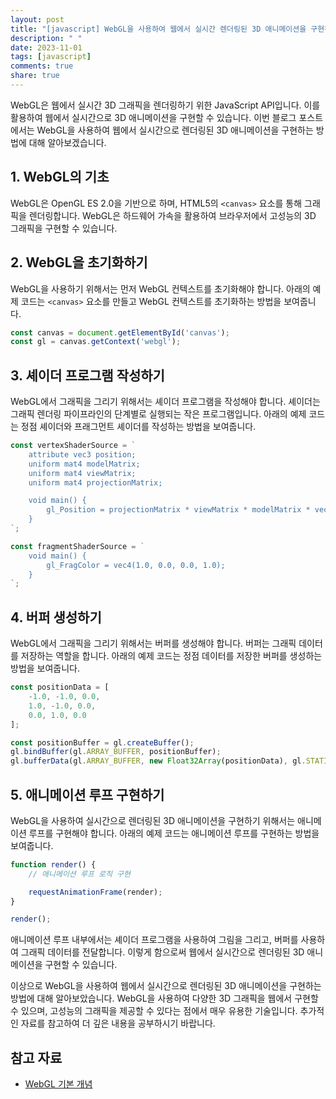 ```yaml
---
layout: post
title: "[javascript] WebGL을 사용하여 웹에서 실시간 렌더링된 3D 애니메이션을 구현하는 방법"
description: " "
date: 2023-11-01
tags: [javascript]
comments: true
share: true
---
```


WebGL은 웹에서 실시간 3D 그래픽을 렌더링하기 위한 JavaScript API입니다. 이를 활용하여 웹에서 실시간으로 3D 애니메이션을 구현할 수 있습니다. 이번 블로그 포스트에서는 WebGL을 사용하여 웹에서 실시간으로 렌더링된 3D 애니메이션을 구현하는 방법에 대해 알아보겠습니다.

## 1. WebGL의 기초

WebGL은 OpenGL ES 2.0을 기반으로 하며, HTML5의 `<canvas>` 요소를 통해 그래픽을 렌더링합니다. WebGL은 하드웨어 가속을 활용하여 브라우저에서 고성능의 3D 그래픽을 구현할 수 있습니다.

## 2. WebGL을 초기화하기

WebGL을 사용하기 위해서는 먼저 WebGL 컨텍스트를 초기화해야 합니다. 아래의 예제 코드는 `<canvas>` 요소를 만들고 WebGL 컨텍스트를 초기화하는 방법을 보여줍니다.

```javascript
const canvas = document.getElementById('canvas');
const gl = canvas.getContext('webgl');
```

## 3. 셰이더 프로그램 작성하기

WebGL에서 그래픽을 그리기 위해서는 셰이더 프로그램을 작성해야 합니다. 셰이더는 그래픽 렌더링 파이프라인의 단계별로 실행되는 작은 프로그램입니다. 아래의 예제 코드는 정점 셰이더와 프래그먼트 셰이더를 작성하는 방법을 보여줍니다.

```javascript
const vertexShaderSource = `
    attribute vec3 position;
    uniform mat4 modelMatrix;
    uniform mat4 viewMatrix;
    uniform mat4 projectionMatrix;

    void main() {
        gl_Position = projectionMatrix * viewMatrix * modelMatrix * vec4(position, 1.0);
    }
`;

const fragmentShaderSource = `
    void main() {
        gl_FragColor = vec4(1.0, 0.0, 0.0, 1.0);
    }
`;
```

## 4. 버퍼 생성하기

WebGL에서 그래픽을 그리기 위해서는 버퍼를 생성해야 합니다. 버퍼는 그래픽 데이터를 저장하는 역할을 합니다. 아래의 예제 코드는 정점 데이터를 저장한 버퍼를 생성하는 방법을 보여줍니다.

```javascript
const positionData = [
    -1.0, -1.0, 0.0,
    1.0, -1.0, 0.0,
    0.0, 1.0, 0.0
];

const positionBuffer = gl.createBuffer();
gl.bindBuffer(gl.ARRAY_BUFFER, positionBuffer);
gl.bufferData(gl.ARRAY_BUFFER, new Float32Array(positionData), gl.STATIC_DRAW);
```

## 5. 애니메이션 루프 구현하기

WebGL을 사용하여 실시간으로 렌더링된 3D 애니메이션을 구현하기 위해서는 애니메이션 루프를 구현해야 합니다. 아래의 예제 코드는 애니메이션 루프를 구현하는 방법을 보여줍니다.

```javascript
function render() {
    // 애니메이션 루프 로직 구현

    requestAnimationFrame(render);
}

render();
```

애니메이션 루프 내부에서는 셰이더 프로그램을 사용하여 그림을 그리고, 버퍼를 사용하여 그래픽 데이터를 전달합니다. 이렇게 함으로써 웹에서 실시간으로 렌더링된 3D 애니메이션을 구현할 수 있습니다.

이상으로 WebGL을 사용하여 웹에서 실시간으로 렌더링된 3D 애니메이션을 구현하는 방법에 대해 알아보았습니다. WebGL을 사용하여 다양한 3D 그래픽을 웹에서 구현할 수 있으며, 고성능의 그래픽을 제공할 수 있다는 점에서 매우 유용한 기술입니다. 추가적인 자료를 참고하여 더 깊은 내용을 공부하시기 바랍니다.

## 참고 자료
- [WebGL 기본 개념](https://developer.mozilla.org/ko/docs/Web/API/WebGL_API/Tutorial/Getting_started_with_WebGL)